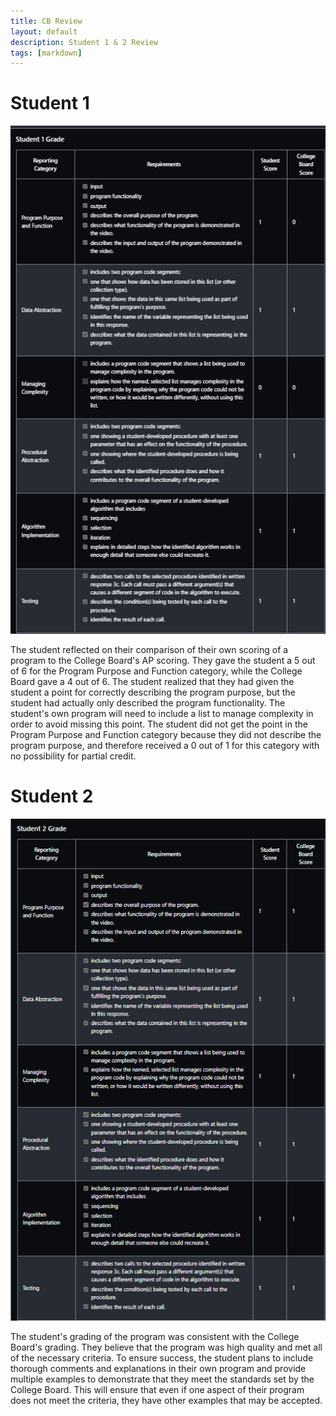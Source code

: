 ```yaml
---
title: CB Review
layout: default
description: Student 1 & 2 Review
tags: [markdown]
---
```


# Student 1 

![s1](/images/student1.png)

The student reflected on their comparison of their own scoring of a program to the College Board's AP scoring. They gave the student a 5 out of 6 for the Program Purpose and Function category, while the College Board gave a 4 out of 6. The student realized that they had given the student a point for correctly describing the program purpose, but the student had actually only described the program functionality. The student's own program will need to include a list to manage complexity in order to avoid missing this point. The student did not get the point in the Program Purpose and Function category because they did not describe the program purpose, and therefore received a 0 out of 1 for this category with no possibility for partial credit.

# Student 2

![s2](/images/student2.png)

The student's grading of the program was consistent with the College Board's grading. They believe that the program was high quality and met all of the necessary criteria. To ensure success, the student plans to include thorough comments and explanations in their own program and provide multiple examples to demonstrate that they meet the standards set by the College Board. This will ensure that even if one aspect of their program does not meet the criteria, they have other examples that may be accepted.



